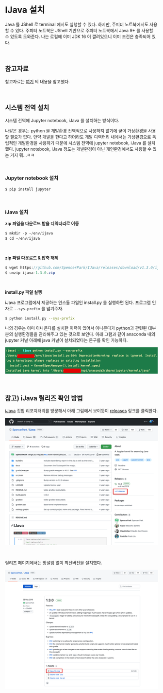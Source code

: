 # IJava 설치

Java 를 JShell 로 terminal 에서도 실행할 수 있다. 하지만, 주피터 노트북에서도 사용할 수 있다. 주피터 노트북은 JShell 기반으로 주피터 노트북에서 Java 9+ 를 사용할 수 있도록 도와준다. 나는 로컬에 이미 JDK 16 이 깔려있으니 이미 조건은 충족되어 있다.<br>

<br>

## 참고자료

참고자료는 [여기](https://waikato.github.io/weka-wiki/jupyter_notebooks/) 의 내용을 참고했다. 

<br>

## 시스템 전역 설치

시스템 전역에 Jupyter notebook, iJava 를 설치하는 방식이다.<br>

나같은 경우는 python 을 개발환경 전역적으로 사용하지 않기에 굳이 가상환경을 사용할 필요가 없다. 만약 개발을 한다고 하더라도 개발 디렉터리 내에서는 가상환경으로 독립적인 개발환경을 사용하기 때문에 시스템 전역에 jupyter notebook, iJava 를 설치했다. jupyter notebook, iJava 정도는 개발환경이 아닌 개인환경에서도 사용할 수 있는 거지 뭐...ㅋㅋ<br>

<br>

### Jupyter notebook 설치

```bash
$ pip install jupyter
```

<br>

### iJava 설치

**zip 파일을 다운로드 받을 디렉터리로 이동**<br>

```java
$ mkdir -p ~/env/ijava
$ cd ~/env/ijava
```

<br>

**zip 파일 다운로드 & 압축 해제**<br>

```java
$ wget https://github.com/SpencerPark/IJava/releases/download/v1.3.0/ijava-1.3.0.zip
$ unzip ijava-1.3.0.zip
```

<br>

**install.py 파일 실행**<br>

iJava 프로그램에서 제공하는 인스톨 파일인 install.py 를 실행하면 된다. 프로그램 인자로 `--sys-prefix` 를 넘겨주자.<br>

```bash
$ python install.py --sys-prefix
```

나의 경우는 이미 아나콘다를 설치한 이력이 있어서 아나콘다가 python과 관련된 대부분의 실행환경들을 관리해주고 있는 것으로 보인다. 아래 그램과 같이 anaconda 내의 jupyter 커널 아래에 java 커널이 설치되었다는 문구를 확인 가능하다.

![이미지](./img/iJava/3.png)

<br>

## 참고) iJava 릴리즈 확인 방법

[iJava](https://github.com/SpencerPark/IJava) 깃헙 리포지터리를 방문해서 아래 그림에서 보이듯이 [releases](https://github.com/SpencerPark/IJava/releases) 링크를 클릭한다.

![이미지](./img/iJava/1.png)

<br>

릴리즈 페이지에서는 망설임 없이 최신버전을 설치했다.

![이미지](./img/iJava/2.png)